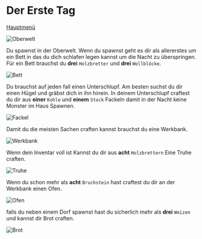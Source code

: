 # Der Erste Tag

[Hauptmenü](README.md)

![Oberwelt](https://vignette.wikia.nocookie.net/galaxy-space-german/images/6/65/3._Erde.png/revision/latest?cb=20171105232615&path-prefix=de)

Du spawnst in der Oberwelt.
Wenn du spawnst geht es dir als allererstes um ein Bett in das du dich schlafen legen kannst um die Nacht zu überspringen.
Für ein Bett brauchst du **drei** `Holzbretter` und **drei** `Wollblöcke`.

![Bett](https://www.minecraftcrafting.info/imgs/craft_bed.png)


Du brauchst auf jeden fall einen Unterschlupf.
Am besten suchst du dir einen Hügel und gräbst dich in ihn hinein.
In deinem Unterschlupf craftest du dir aus **einer** `Kohle` und **einem** `Stock` Fackeln damit in der Nacht keine Monster im Haus Spawnen.

![Fackel](https://www.minecraftcrafting.info/imgs/craft_torch.png)


Damit du die meisten Sachen craften kannst brauchst du eine Werkbank.

![Werkbank](https://www.minecraftcrafting.info/imgs/craft_workbench.png)


Wenn dein Inventar voll ist Kannst du dir aus **acht** `Holzbrettern` Eine Truhe craften.

![Truhe](https://www.minecraftcrafting.info/imgs/craft_chest.png)


Wenn du schon mehr als **acht** `Bruchstein` hast craftest du dir an der Werkbank einen Ofen.

![Ofen](https://www.minecraftcrafting.info/imgs/craft_furnace.png)


falls du neben einem Dorf spawnst hast du sicherlich mehr als **drei** `Weizen` und kannst dir Brot craften.

![Brot](https://www.minecraftcrafting.info/imgs/craft_bread.png)






